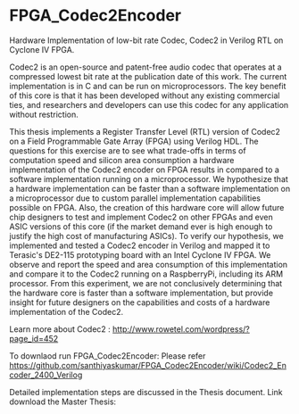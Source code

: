 # FPGA_Codec2Encoder
Hardware Implementation of low-bit rate Codec, Codec2 in Verilog RTL on Cyclone IV FPGA.

Codec2 is an open-source and patent-free audio codec that operates at a compressed lowest bit rate at the publication date of this work. The current implementation is in C and can be run on microprocessors. The key benefit of this core is that it has been developed without any existing commercial ties, and researchers and developers can use this codec for any application without restriction.

This thesis implements a Register Transfer Level (RTL) version of Codec2 on a Field Programmable Gate Array (FPGA) using Verilog HDL. The questions for this exercise are to see what trade-offs in terms of computation speed and silicon area consumption a hardware implementation of the Codec2 encoder on FPGA results in compared to a software implementation running on a microprocessor. We hypothesize that a hardware implementation can be faster than a software implementation on a microprocessor due to custom parallel implementation capabilities possible on FPGA. Also, the creation of this hardware core will allow future chip designers to test and implement Codec2 on other FPGAs and even ASIC versions of this core (if the market demand ever is high enough to justify the high cost of manufacturing ASICs). To verify our hypothesis, we implemented and tested a Codec2 encoder in Verilog and mapped it to Terasic's DE2-115 prototyping board with an Intel Cyclone IV FPGA. We observe and report the speed and area consumption of this implementation and compare it to the Codec2 running on a RaspberryPi, including its ARM processor. From this experiment, we are not conclusively determining that the hardware core is faster than a software implementation, but provide insight for future designers on the capabilities and costs of a hardware implementation of the Codec2.

Learn more about Codec2 :
http://www.rowetel.com/wordpress/?page_id=452

To downlaod run FPGA_Codec2Encoder:
Please refer https://github.com/santhiyaskumar/FPGA_Codec2Encoder/wiki/Codec2_Encoder_2400_Verilog

Detailed implementation steps are discussed in the Thesis document.
Link download the Master Thesis: 

